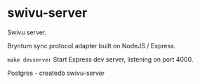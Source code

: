 # swivu-server

Swivu server.

Bryntum sync protocol adapter built on NodeJS / Express.

`make devserver` Start Express dev server, listening on port 4000.

Postgres - createdb swivu-server
